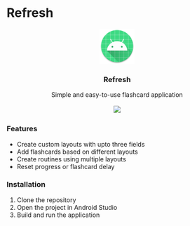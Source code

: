 # Refresh
<p align="center">
  <a href="https://github.com/shldhll/Refresh">
    <img src="app/src/main/res/mipmap-xxxhdpi/ic_launcher_round.png" alt="Logo" width="80" height="80">
  </a>
  <h3 align="center">Refresh</h3>
  <p align="center">
    Simple and easy-to-use flashcard application<br><br>
      <img src="https://forthebadge.com/images/badges/built-for-android.svg" />
  </p>
  <h3>Features</h3>
  <ul>
  <li>Create custom layouts with upto three fields</li>
  <li>Add flashcards based on different layouts</li>
  <li>Create routines using multiple layouts</li>
  <li>Reset progress or flashcard delay</li>
  </ul>
  <h3>Installation</h3>
  <ol>
  <li>Clone the repository</li>
  <li>Open the project in Android Studio</li>
  <li>Build and run the application</li>
  </ol>
</p>
